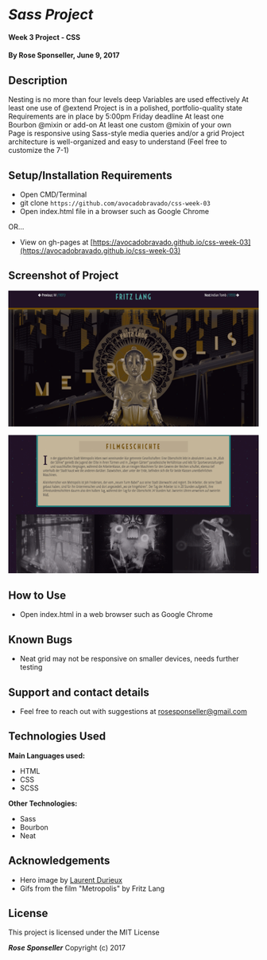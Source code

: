 # _Sass Project_

#### Week 3 Project - CSS

#### By **Rose Sponseller, June 9, 2017**

## Description

Nesting is no more than four levels deep
Variables are used effectively
At least one use of @extend
Project is in a polished, portfolio-quality state
Requirements are in place by 5:00pm Friday deadline
At least one Bourbon @mixin or add-on
At least one custom @mixin of your own  
Page is responsive using Sass-style media queries and/or a grid
Project architecture is well-organized and easy to understand (Feel free to customize the 7-1)

## Setup/Installation Requirements

* Open CMD/Terminal
* git clone `https://github.com/avocadobravado/css-week-03`
* Open index.html file in a browser such as Google Chrome

OR...

* View on gh-pages at [https://avocadobravado.github.io/css-week-03](https://avocadobravado.github.io/css-week-03)

## Screenshot of Project

![screenshot of project](https://github.com/avocadobravado/css-week03/blob/master/img/scs.png?raw=true)

![screenshot of project](https://github.com/avocadobravado/css-week03/blob/master/img/scs02.png?raw=true)

## How to Use

* Open index.html in a web browser such as Google Chrome

## Known Bugs

* Neat grid may not be responsive on smaller devices, needs further testing

## Support and contact details

* Feel free to reach out with suggestions at rosesponseller@gmail.com

## Technologies Used

**Main Languages used:**

* HTML
* CSS
* SCSS

**Other Technologies:**

* Sass
* Bourbon
* Neat

## Acknowledgements

* Hero image by [Laurent Durieux](http://www.laurentdurieux.com/)
* Gifs from the film "Metropolis" by Fritz Lang

## License

This project is licensed under the MIT License

**_Rose Sponseller_** Copyright (c) 2017

